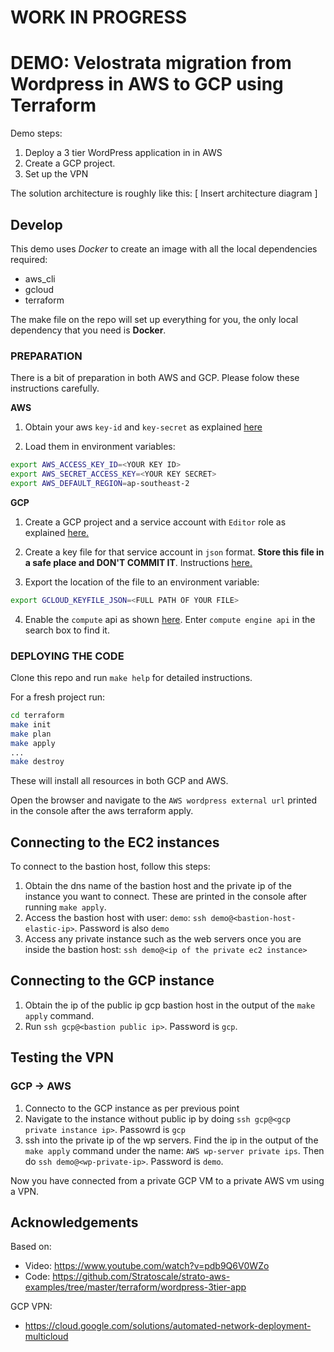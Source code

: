 # WORK IN PROGRESS

# DEMO: Velostrata migration from Wordpress in AWS to GCP using Terraform

Demo steps:

1. Deploy a 3 tier WordPress application in in AWS
2. Create a GCP project. 
3. Set up the VPN 

The solution architecture is roughly like this:
[ Insert architecture diagram ]


## Develop
This demo uses _Docker_ to create an image with all the local dependencies required:
* aws_cli
* gcloud
* terraform

The make file on the repo will set up everything for you, the only local dependency that you need is **Docker**.

### PREPARATION
There is a bit of preparation in both AWS and GCP. Please folow these instructions carefully.

**AWS**

1. Obtain your aws `key-id` and `key-secret` as explained [here](https://docs.aws.amazon.com/general/latest/gr/managing-aws-access-keys.html)

2. Load them in environment variables:

```bash
export AWS_ACCESS_KEY_ID=<YOUR KEY ID>
export AWS_SECRET_ACCESS_KEY=<YOUR KEY SECRET>
export AWS_DEFAULT_REGION=ap-southeast-2
```

**GCP**

1. Create a GCP project and a service account with `Editor` role as explained [here.](https://cloud.google.com/iam/docs/creating-managing-service-accounts#creating_a_service_account)

2. Create a key file for that service account in `json` format. **Store this file in a safe place and DON'T COMMIT IT**. Instructions [here.](https://cloud.google.com/iam/docs/creating-managing-service-account-keys#creating_service_account_keys)

3. Export the location of the file to an environment variable:
```bash
export GCLOUD_KEYFILE_JSON=<FULL PATH OF YOUR FILE>
```

4. Enable the `compute` api as shown [here](https://cloud.google.com/apis/docs/enable-disable-apis). Enter `compute engine api` in the search box to find it.


### DEPLOYING THE CODE

Clone this repo and run `make help` for detailed instructions.

For a fresh project run:
```bash
cd terraform
make init
make plan
make apply
...
make destroy
```

These will install all resources in both GCP and AWS.

Open the browser and navigate to the `AWS wordpress external url` printed in the console after the aws terraform apply.

## Connecting to the EC2 instances

To connect to the bastion host, follow this steps:
1. Obtain the dns name of the bastion host and the private ip of the instance you want to connect. These are printed in the console after running `make apply`.
2. Access the bastion host with user: `demo`: `ssh demo@<bastion-host-elastic-ip>`. Password is also `demo`
4. Access any private instance such as the web servers once you are inside the bastion host: `ssh demo@<ip of the private ec2 instance>`

## Connecting to the GCP instance
1. Obtain the ip of the public ip gcp bastion host in the output of the `make apply` command.
2. Run `ssh gcp@<bastion public ip>`. Password is `gcp`.

## Testing the VPN 
### GCP -> AWS
1. Connecto to the GCP instance as per previous point
2. Navigate to the instance without public ip by doing `ssh gcp@<gcp private instance ip>`. Passowrd is `gcp`
2. ssh into the private ip of the wp servers. Find the ip in the output of the `make apply` command under the name: `AWS wp-server private ips`. Then do `ssh demo@<wp-private-ip>`. Password is `demo`. 

Now you have connected from a private GCP VM to a private AWS vm using a VPN.

## Acknowledgements

Based on:
* Video: https://www.youtube.com/watch?v=pdb9Q6V0WZo
* Code: https://github.com/Stratoscale/strato-aws-examples/tree/master/terraform/wordpress-3tier-app

GCP VPN:
* https://cloud.google.com/solutions/automated-network-deployment-multicloud
